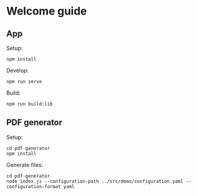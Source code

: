 # Welcome guide

## App

Setup:

```
npm install
```

Develop:

```
npm run serve
```

Build:

```
npm run build:lib
```

## PDF generator

Setup:

```
cd pdf-generator
npm install
```

Generate files:

```
cd pdf-generator
node index.js --configuration-path ../src/demo/configuration.yaml --configuration-format yaml
```
